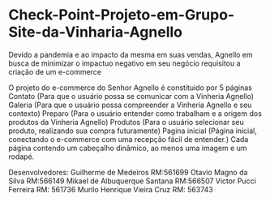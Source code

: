 # Check-Point-Projeto-em-Grupo-Site-da-Vinharia-Agnello

Devido a pandemia e ao impacto da mesma em suas vendas, Agnello em busca de minimizar o impactuo negativo em seu negócio requisitou a criação de um e-commerce

O projeto do e-commerce do Senhor Agnello é constituido por 5 páginas 
Contato (Para que o usuário possa se comunicar com a Vinheria Agnello)
Galeria (Para que o usuário possa compreender  a Vinheria Agnello e seu contexto)
Preparo (Para o usuário entender como trabalham e a origem dos produtos da Vinheria Agnello)
Produtos (Para o usuário selecionar seu produto, realizando sua compra futuramente)
Pagina inicial (Página inicial, conectando o e-commerce com uma recepção fácil de entender.)
Cada página contendo um cabeçalho dinâmico, ao menos uma imagem e um rodapé.


Desenvolvedores:
Guilherme de Medeiros RM:561699
Otavio Magno da Silva RM:566149
Mikael de Albuquerque Santana RM:566507
Victor Pucci Ferreira RM: 561736
Murilo Henrique Vieira Cruz RM: 563743

